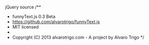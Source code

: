 jQuery source
/**
 * funnyText.js 0.3 Beta
 * https://github.com/alvarotrigo/funnyText.js
 * MIT licensed
 *
 * Copyright (C) 2013 alvarotrigo.com - A project by Alvaro Trigo
 */
